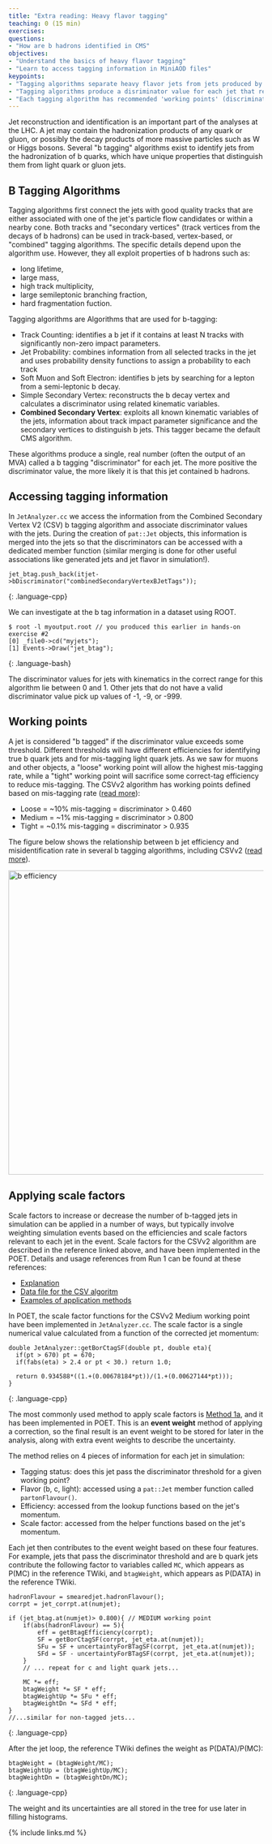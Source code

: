 ```yaml
---
title: "Extra reading: Heavy flavor tagging"
teaching: 0 (15 min)
exercises: 
questions:
- "How are b hadrons identified in CMS"
objectives:
- "Understand the basics of heavy flavor tagging"
- "Learn to access tagging information in MiniAOD files"
keypoints:
- "Tagging algorithms separate heavy flavor jets from jets produced by the hadronization of light quarks and gluons"
- "Tagging algorithms produce a disriminator value for each jet that represents the likelihood that the jet came from a b hadron"
- "Each tagging algorithm has recommended 'working points' (discriminator values) based on a misidentification probability for light-flavor jets"
---
```



Jet reconstruction and identification is an important part of the analyses at the LHC. A jet may contain
the hadronization products of any quark or gluon, or possibly the decay products of more massive particles such as W or Higgs bosons.
Several "b tagging" algorithms exist to identify jets from the hadronization of b quarks, which have unique
properties that distinguish them from light quark or gluon jets. 


## B Tagging Algorithms

Tagging algorithms first connect the jets with good quality tracks that are either associated with one of the jet's particle flow candidates or within a nearby cone.
Both tracks and "secondary vertices" (track vertices from the decays of b hadrons) can be used in track-based, vertex-based, or "combined" tagging algorithms.
The specific details depend upon the algorithm use. However, they all exploit properties of b hadrons such as:

 * long lifetime,
 * large mass,
 * high track multiplicity,
 * large semileptonic branching fraction,
 * hard fragmentation fuction. 

Tagging algorithms are Algorithms that are used for b-tagging:

 * Track Counting: identifies a b jet if it contains at least N tracks with significantly non-zero impact parameters.
 * Jet Probability: combines information from all selected tracks in the jet and uses probability density functions to assign a probability to each track
 * Soft Muon and Soft Electron: identifies b jets by searching for a lepton from a semi-leptonic b decay.
 * Simple Secondary Vertex: reconstructs the b decay vertex and calculates a discriminator using related kinematic variables.
 * **Combined Secondary Vertex**: exploits all known kinematic variables of the jets, information about track impact parameter significance and the secondary vertices
 to distinguish b jets. This tagger became the default CMS algorithm.

These algorithms produce a single, real number (often the output of an MVA) called a b tagging "discriminator" for each jet. The more positive the discriminator
value, the more likely it is that this jet contained b hadrons. 

## Accessing tagging information

In `JetAnalyzer.cc` we access the information from the Combined Secondary Vertex V2 (CSV) b tagging algorithm and associate discriminator values with the jets.
During the creation of `pat::Jet` objects, this information is merged into the jets so that the discriminators can be accessed with a dedicated member function
(similar merging is done for other useful associations like generated jets and jet flavor in simulation!).

~~~
jet_btag.push_back(itjet->bDiscriminator("combinedSecondaryVertexBJetTags"));

~~~
{: .language-cpp}

We can investigate at the b tag information in a dataset using ROOT. 

~~~
$ root -l myoutput.root // you produced this earlier in hands-on exercise #2
[0] _file0->cd("myjets");
[1] Events->Draw("jet_btag");
~~~
{: .language-bash}

The discriminator values for jets with kinematics in the correct range for this algorithm lie between 0 and 1. Other jets that do not have a valid discriminator value pick up values of -1, -9, or -999.


## Working points

A jet is considered "b tagged" if the discriminator value exceeds some threshold. Different thresholds will have different
efficiencies for identifying true b quark jets and for mis-tagging light quark jets. As we saw for muons and other objects,
a "loose" working point will allow the highest mis-tagging rate, while a "tight" working point will sacrifice some correct-tag
efficiency to reduce mis-tagging. The CSVv2 algorithm has working points defined based on mis-tagging rate ([read more](https://cds.cern.ch/record/2138504/files/BTV-15-001-pas.pdf)): 

 * Loose = ~10% mis-tagging = discriminator > 0.460
 * Medium = ~1% mis-tagging = discriminator > 0.800 
 * Tight = ~0.1% mis-tagging = discriminator > 0.935 

The figure below shows the relationship between b jet efficiency and misidentification rate in several b tagging algorithms, including CSVv2 ([read more](https://cds.cern.ch/record/2138504/)).

<img src="https://cds.cern.ch/record/2138504/files/Figure_008.pdf" alt="b efficiency" width="600"/> 

## Applying scale factors

Scale factors to increase or decrease the number of b-tagged jets in simulation can be applied in a number of ways, but typically involve weighting simulation
events based on the efficiencies and scale factors relevant to each jet in the event. Scale factors for the CSVv2 algorithm are described in the reference linked above,
and have been implemented in the POET. Details and usage references from Run 1 can be found at these references:

 * [Explanation](https://twiki.cern.ch/twiki/bin/view/CMSPublic/BtagRecommendation2011OpenData#Data_MC_Scale_Factors)
 * [Data file for the CSV algoritm](https://twiki.cern.ch/twiki/pub/CMSPublic/BtagRecommendation2011OpenData/CSV.csv)
 * [Examples of application methods](https://twiki.cern.ch/twiki/bin/view/CMSPublic/BtagRecommendation2011OpenData#Methods_to_Apply_b_Tagging_Effic)

In POET, the scale factor functions for the CSVv2 Medium working point have been implemented in `JetAnalyzer.cc`. The scale factor is a single numerical value calculated from a function of the corrected jet momentum:
~~~
double JetAnalyzer::getBorCtagSF(double pt, double eta){
  if(pt > 670) pt = 670;
  if(fabs(eta) > 2.4 or pt < 30.) return 1.0;

  return 0.934588*((1.+(0.00678184*pt))/(1.+(0.00627144*pt)));
}
~~~
{: .language-cpp}

The most commonly used method to apply scale factors is [Method 1a](https://twiki.cern.ch/twiki/bin/view/CMSPublic/BtagRecommendation2011OpenData#1a_Event_reweighting_using_scale), and it has been implemented in POET. This is an **event weight** method of applying a correction, so the final result is an event weight to be stored for later in the analysis, along with extra event weights to describe the uncertainty.

The method relies on 4 pieces of information for each jet in simulation:
 * Tagging status: does this jet pass the discriminator threshold for a given working point?
 * Flavor (b, c, light): accessed using a `pat::Jet` member function called `partonFlavour()`.
 * Efficiency: accessed from the lookup functions based on the jet's momentum.
 * Scale factor: accessed from the helper functions based on the jet's momentum.

Each jet then contributes to the event weight based on these four features. For example, jets that pass the discriminator threshold and are b quark jets contribute the following factor to variables called `MC`, which appears as P(MC) in the reference TWiki, and `btagWeight`, which appears as P(DATA) in the reference TWiki.
~~~
hadronFlavour = smearedjet.hadronFlavour();
corrpt = jet_corrpt.at(numjet);       
 
if (jet_btag.at(numjet)> 0.800){ // MEDIUM working point
    if(abs(hadronFlavour) == 5){
        eff = getBtagEfficiency(corrpt);
        SF = getBorCtagSF(corrpt, jet_eta.at(numjet));
        SFu = SF + uncertaintyForBTagSF(corrpt, jet_eta.at(numjet));
        SFd = SF - uncertaintyForBTagSF(corrpt, jet_eta.at(numjet));
    }
    // ... repeat for c and light quark jets...

    MC *= eff;
    btagWeight *= SF * eff;
    btagWeightUp *= SFu * eff;
    btagWeightDn *= SFd * eff;
}
//...similar for non-tagged jets...
~~~
{: .language-cpp}

After the jet loop, the reference TWiki defines the weight as P(DATA)/P(MC):
~~~
btagWeight = (btagWeight/MC);
btagWeightUp = (btagWeightUp/MC);
btagWeightDn = (btagWeightDn/MC);
~~~
{: .language-cpp}

The weight and its uncertainties are all stored in the tree for use later in filling histograms. 

{% include links.md %}

